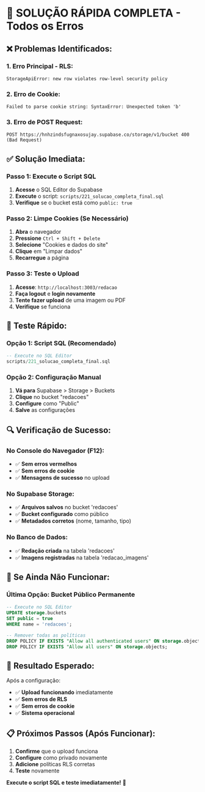 # 🚨 SOLUÇÃO RÁPIDA COMPLETA - Todos os Erros

## ❌ **Problemas Identificados:**

### **1. Erro Principal - RLS:**
```
StorageApiError: new row violates row-level security policy
```

### **2. Erro de Cookie:**
```
Failed to parse cookie string: SyntaxError: Unexpected token 'b'
```

### **3. Erro de POST Request:**
```
POST https://hnhzindsfugnaxosujay.supabase.co/storage/v1/bucket 400 (Bad Request)
```

## ✅ **Solução Imediata:**

### **Passo 1: Execute o Script SQL**
1. **Acesse** o SQL Editor do Supabase
2. **Execute** o script: `scripts/221_solucao_completa_final.sql`
3. **Verifique** se o bucket está como `public: true`

### **Passo 2: Limpe Cookies (Se Necessário)**
1. **Abra** o navegador
2. **Pressione** `Ctrl + Shift + Delete`
3. **Selecione** "Cookies e dados do site"
4. **Clique** em "Limpar dados"
5. **Recarregue** a página

### **Passo 3: Teste o Upload**
1. **Acesse**: `http://localhost:3003/redacao`
2. **Faça logout** e **login novamente**
3. **Tente fazer upload** de uma imagem ou PDF
4. **Verifique** se funciona

## 🧪 **Teste Rápido:**

### **Opção 1: Script SQL (Recomendado)**
```sql
-- Execute no SQL Editor
scripts/221_solucao_completa_final.sql
```

### **Opção 2: Configuração Manual**
1. **Vá para** Supabase > Storage > Buckets
2. **Clique** no bucket "redacoes"
3. **Configure** como "Public"
4. **Salve** as configurações

## 🔍 **Verificação de Sucesso:**

### **No Console do Navegador (F12):**
- ✅ **Sem erros vermelhos**
- ✅ **Sem erros de cookie**
- ✅ **Mensagens de sucesso** no upload

### **No Supabase Storage:**
- ✅ **Arquivos salvos** no bucket 'redacoes'
- ✅ **Bucket configurado** como público
- ✅ **Metadados corretos** (nome, tamanho, tipo)

### **No Banco de Dados:**
- ✅ **Redação criada** na tabela 'redacoes'
- ✅ **Imagens registradas** na tabela 'redacao_imagens'

## 🚨 **Se Ainda Não Funcionar:**

### **Última Opção: Bucket Público Permanente**
```sql
-- Execute no SQL Editor
UPDATE storage.buckets 
SET public = true 
WHERE name = 'redacoes';

-- Remover todas as políticas
DROP POLICY IF EXISTS "Allow all authenticated users" ON storage.objects;
DROP POLICY IF EXISTS "Allow all users" ON storage.objects;
```

## 🎯 **Resultado Esperado:**

Após a configuração:
- ✅ **Upload funcionando** imediatamente
- ✅ **Sem erros de RLS**
- ✅ **Sem erros de cookie**
- ✅ **Sistema operacional**

## 📋 **Próximos Passos (Após Funcionar):**

1. **Confirme** que o upload funciona
2. **Configure** como privado novamente
3. **Adicione** políticas RLS corretas
4. **Teste** novamente

**Execute o script SQL e teste imediatamente!** 🚀 